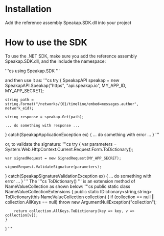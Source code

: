 ﻿# Installation
Add the reference assembly Speakap.SDK.dll into your project

# How to use the SDK
To use the .NET SDK, make sure you add the reference assembly Speakap.SDK.dll, and the include the namespace:

'''cs
using Speakap.SDK
'''

and then use it as:
'''cs
try
{
    SpeakapAPI speakap = new SpeakapAPI.Speakap("https", "api.speakap.io", MY_APP_ID, MY_APP_SECRET);
        
    string path = string.Format("/networks/{0}/timeline/embed=messages.author", network_eid);
        
    string response = speakap.Get(path);
        
    ... do something with response ...
}
catch(SpeakapApplicationException ex)
{
    ... do something with error ...
}
'''

or, to validate the signature:
'''cs
try
{
    var parameters = System.Web.HttpContext.Current.Request.Form.ToDictionary();

	var signedRequest = new SignedRequest(MY_APP_SECRET);

    signedRequest.ValidateSignature(parameters);
}
catch(SpeakapSignatureValidationException ex)
{
    ... do something with error ...
}
'''
The '''cs ToDictionary() ''' is an extension method of NameValueCollection as shown below:
'''cs
public static class NameValueCollectionExtensions
{
    public static IDictionary<string,string> ToDictionary(this NameValueCollection collection)
    {
        if (collection == null || collection.AllKeys == null)
            throw new ArgumentNullException("collection");

        return collection.AllKeys.ToDictionary(key => key, v => collection[v]);
    }
}
'''

